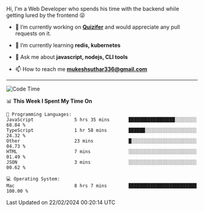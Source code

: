 Hi, I'm a Web Developer who spends his time with the backend while getting lured by the frontend 😜

- 🔭 I’m currently working on **[Quizifer](https://github.com/SutharMukesh/Quizifer/)** and would appreciate any pull requests on it.

- 🌱 I’m currently learning **redis, kubernetes**

- 💬 Ask me about **javascript, nodejs, CLI tools**

- 📫 How to reach me **mukeshsuthar336@gmail.com**

---
<!--START_SECTION:waka-->
![Code Time](http://img.shields.io/badge/Code%20Time-2%2C828%20hrs%207%20mins-blue)

📊 **This Week I Spent My Time On** 

```text
💬 Programming Languages: 
JavaScript               5 hrs 35 mins       █████████████████░░░░░░░░   68.84 % 
TypeScript               1 hr 58 mins        ██████░░░░░░░░░░░░░░░░░░░   24.32 % 
Other                    23 mins             █░░░░░░░░░░░░░░░░░░░░░░░░   04.73 % 
HTML                     7 mins              ░░░░░░░░░░░░░░░░░░░░░░░░░   01.49 % 
JSON                     3 mins              ░░░░░░░░░░░░░░░░░░░░░░░░░   00.62 % 

💻 Operating System: 
Mac                      8 hrs 7 mins        █████████████████████████   100.00 % 
```


 Last Updated on 22/02/2024 00:20:14 UTC
<!--END_SECTION:waka-->
